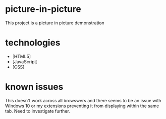 # picture-in-picture
This project is a picture in picture demonstration

# technologies
- [HTML5]
- [JavaScript]
- [CSS]

# known issues
This doesn't work across all browswers and there seems to be an issue with Windows 10 or my extensions preventing it from displaying within the same tab. Need to investigate further.

